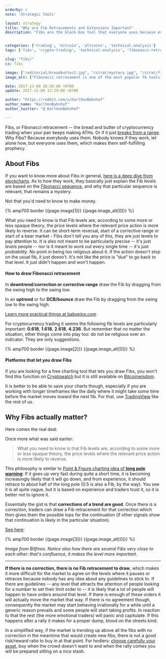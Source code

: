 ```yaml
---
orderby: c
note: 'Strategic Tools'

layout: strategy
title: "Why are Fib Retracements and Extensions Important"
description: "Fibs are the black-box tool that everyone uses because everyone uses it. Why they matter in spite of it?"


categories: ['trading', 'bitcoin', 'altcoins', 'technical-analysis']
tags: ['fibs', 'crypto-trading', 'technical-analysis', 'fibonacci-retracement']

slug: "fibs/"
cz: fibs

image: ["/editorial/breadbutter2.jpg", "/strat/mystery.jpg", "/strat/fibs-btcusd2.png", "/strat/finexfibs.png"]
image_alt: ["Fibonacci retracement is one of the most popular TA tools, and pretty much the only thing to go by when a pair is making new ATHs. Bread&butter image via Pexels."]

date: 2017-12-09 10:36:00 +0700
update: 2017-12-09 12:39:00 +0700

author: "https://reddit.com/u/KarlVonBahnhof"
author_name: "KarlVonBahnhof"
author_twitter: "@_KarlVonBahnhof"

---
```


Fibs, or Fibonacci retracement -- the bread and butter of cryptocurrency trading when your pair keeps making ATHs. Or if it just <a class="internal" href="https://www.altcointrading.net/strategy/wyckoff-ranging-markets">breaks from a range</a>. Why Fibs? Because everybody uses them. Nobody knows if they work, let alone how, but everyone uses them, which makes them self-fulfilling prophecy.

## About Fibs

If you want to know more about Fibs in general, [here is a deep dive from stockcharts](http://stockcharts.com/school/doku.php?id=chart_school:chart_analysis:fibonacci_retracemen). As to how they work, they basically just explain the Fib levels are based on the [Fibonacci sequence](https://math.temple.edu/~reich/Fib/fibo.html), and why that particular sequence is relevant, that remains a mystery.

Not that you'd need to know to make money.


{% amp700 border {{page.image[1]}} {{page.image_alt[0]}} %}

What you need to know is that Fib levels are, according to some more or less opaque theory, the price levels where the relevant price action is more likely to reverse. It can be short-term reversal, start of a corrective range or start of a bear market - Fibs don't tell you any of this, they are just levels to pay attention to. It is also not meant to be particularly precise -- it's just *levels* people -- nor is it meant to work out every single time -- it's just *probability*. No point in being too religious about it. If the action doesn't stop on the usual fib, it just doesn't. It's not like the price is "due" to go back to that level. It just didn't happen and won't happen.

#### How to draw Fibonacci retracement

In **downtrend**/**correction or corrective range** draw the Fib by dragging from the swing high to the swing low.

In an **uptrend** or for **DCB/bounce** draw the Fib by dragging from the swing low to the swing high.

[Learn more practical things at babypips.com](https://www.babypips.com/learn/forex/fibonacci-retracement)

For cryptocurrency trading it seems the following fib levels are particularly important: **0.618**, **1.618**, **2.618**, **4.236**. But remember that no matter the situation, other things come into play too: do not be religious over an indicator. They are only suggestions.

{% amp700 border {{page.image[2]}} {{page.image_alt[0]}} %}


#### Platforms that let you draw Fibs

If you are looking for a free charting tool that lets you draw Fibs, you won't find this function on [Cryptowatch](https://cryptowat.ch) but it is still available on [Bitcoinwisdom](https://bitcoinwisdom.com/markets/bitfinex/btcusd).

It is better to be able to save your charts though, especially if you are working with longer timeframes like the daily where it might take some time before the market moves toward the next fib. For that, use [TradingView](http://bit.ly/at-tvd-glob) like the rest of us.

## Why Fibs actually matter?

Here comes the real deal.

Once more what was said earlier:

> What you need to know is that Fib levels are, according to some more or less opaque theory, the price levels where the relevant price action is more likely to reverse.

This philosophy is similar to [Point & Figure charting idea of **long pole warning**](http://evilspeculator.com/high-pole-warning/): If it goes up very fast during quite a short time, it is becoming increasingly likely that it will go down, and from experience, it should retrace to about half of the long pole (0.5 is also a Fib, by the way). You see it is all quite vague, but it is based on experience and traders trust it, so it is better not to ignore it.

Essentially the gist is that **corrections of a trend are good**. Once there is a correction, traders can draw a Fib retracement for that correction which then gives them the possible tops for the continuation (if other signals show that continuation is likely in the particular situation).

[See here](https://www.tradingview.com/x/rUSvB1aL):

{% amp700 border {{page.image[3]}} {{page.image_alt[0]}} %}

*Image from Bitfinex. Notice also how there are several Fibs very close to each other: that's confluence, it makes the level more important.*

________________________


**If there is no correction, there is no Fib retracement to draw**, which makes it more difficult for the market to agree on the levels where it pauses or retraces because nobody has any idea about any guidelines to stick to. If there are guidelines -- any level that attracts the attention of people looking for a number to set their limit order to -- it is likely that a lot of people will happen to have orders around that level. If there is enough of these orders it will actually move the market that way. If there is no agreement though, consequently the market may start behaving irrationally for a while until a generic reason prevails and some people will start taking profits. In reaction to that the rest (the more emotional traders) will panic and capitulate. If this happens after a rally it makes for a proper dump, blood on the streets kind.

In a simplified way, if the market is trending up above all the fibs with no correction in the meantime that would create new fibs, there is not a good risk/reward ratio to buy in at that point. For hodlers: <a class="intern" href="/wyckoff-avoidance/">choose carefully your asset</a>, buy when the crowd doesn't want to and when the rally comes you will be prepared sitting on a nice stash.
